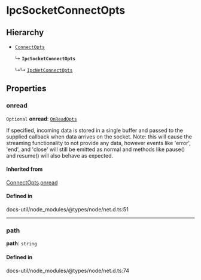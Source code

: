 # IpcSocketConnectOpts

## Hierarchy

- [`ConnectOpts`](ConnectOpts.md)

  ↳ **`IpcSocketConnectOpts`**

  ↳↳ [`IpcNetConnectOpts`](IpcNetConnectOpts.md)

## Properties

### onread

 `Optional` **onread**: [`OnReadOpts`](OnReadOpts.md)

If specified, incoming data is stored in a single buffer and passed to the supplied callback when data arrives on the socket.
Note: this will cause the streaming functionality to not provide any data, however events like 'error', 'end', and 'close' will
still be emitted as normal and methods like pause() and resume() will also behave as expected.

#### Inherited from

[ConnectOpts](ConnectOpts.md).[onread](ConnectOpts.md#onread)

#### Defined in

docs-util/node_modules/@types/node/net.d.ts:51

___

### path

 **path**: `string`

#### Defined in

docs-util/node_modules/@types/node/net.d.ts:74
